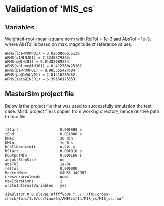 # Validation of 'MIS_cs'

## Variables
Weighted-root-mean-square norm with RelTol = 1e-3 and AbsTol = 1e-3, where
AbsTol is based on max. magnitude of reference values.

```
WRMS(lca@PUMP01) = 0.0260800675139
WRMS(x1@INJ01) = 7.32453793624
WRMS(q@INJ01) = 9.84382089294
WRMS(volume@INJ01) = 0.412760425162
WRMS(p1@PUMP01) = 0.985555424584
WRMS(pa@DVALV01) = 2.01416289452
WRMS(sacp@INJ01) = 6.39168175553
```

## MasterSim project file

Below is the project file that was used to successfully simulation the test case.
Mind: project file is copied from working directory, hence relative path to fmu file.

```

tStart                   0.000000 s
tEnd                     0.016000 s
hMax                     30 min
hMin                     1e-6 s
hFallBackLimit           0.001 s
hStart                   0.000010 s
hOutputMin               0.000160 s
adjustStepSize           no
absTol                   1e-06
relTol                   0.000000
MasterMode               GAUSS_JACOBI
ErrorControlMode         NONE
maxIterations            1
writeInternalVariables   yes

simulator 0 0 slave1 #ffff8c00 "../../fmi-cross-check/fmus/1.0/cs/linux64/AMESim/14/MIS_cs/MIS_cs.fmu"


```

